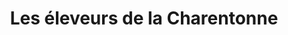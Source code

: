 ---
title: "Les éleveurs de la Charentonne"
url: /laval/les-eleveurs-de-la-charentonne/
shop: Metzgerei
---